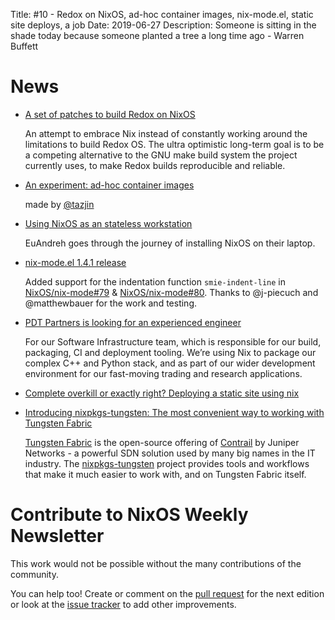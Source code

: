 Title: #10 - Redox on NixOS, ad-hoc container images, nix-mode.el, static site deploys, a job
Date: 2019-06-27
Description: Someone is sitting in the shade today because someone planted a tree a long time ago - Warren Buffett

# News

- [A set of patches to build Redox on NixOS](https://gitlab.redox-os.org/redox-os/redox-nix)

  An attempt to embrace Nix instead of constantly working around the
  limitations to build Redox OS. The ultra optimistic long-term goal
  is to be a competing alternative to the GNU make build system the
  project currently uses, to make Redox builds reproducible and
  reliable.

- [An experiment: ad-hoc container images](https://nixery.appspot.com/)

  made by [@tazjin](https://twitter.com/tazjin)

- [Using NixOS as an stateless workstation](https://euandre.org/2019/06/02/stateless-os.html)

  EuAndreh goes through the journey of installing NixOS on their laptop.

- [nix-mode.el 1.4.1 release](https://github.com/NixOS/nix-mode)

  Added support for the indentation function `smie-indent-line` in
  [NixOS/nix-mode#79](https://github.com/NixOS/nix-mode/pull/79) &
  [NixOS/nix-mode#80](https://github.com/NixOS/nix-mode/pull/80).
  Thanks to @j-piecuch and @matthewbauer for the work and testing.

- [PDT Partners is looking for an experienced engineer](https://jobs.pdtpartners.com/?gh_jid=1473543)

  For our Software Infrastructure team, which is responsible for our build, packaging, CI and
  deployment tooling. We’re using Nix to package our complex C++ and Python stack, and as part of our wider
  development environment for our fast-moving trading and research applications.

- [Complete overkill or exactly right? Deploying a static site using nix
  ](http://mpickering.github.io/posts/2019-06-24-overkill-or-not.html)

- [Introducing nixpkgs-tungsten: The most convenient way to working with Tungsten Fabric
  ](https://dev.cloudwatt.com/en/blog/introducing-nixpkgs-tungsten.html)

  [Tungsten Fabric](https://tungsten.io) is the open-source offering of
  [Contrail](https://www.juniper.net/us/en/products-services/sdn/contrail/) by
  Juniper Networks - a powerful SDN solution used by many big names in the IT industry.
  The [nixpkgs-tungsten](https://github.com/cloudwatt/nixpkgs-tungsten) project provides
  tools and workflows that make it much easier to work with, and on Tungsten Fabric itself.


# Contribute to NixOS Weekly Newsletter

This work would not be possible without the many contributions of the community.

You can help too! Create or comment on the [pull request](https://github.com/NixOS/nixos-weekly/pulls)
for the next edition or look at the
[issue tracker](https://github.com/NixOS/nixos-weekly/issues) to add other improvements.
